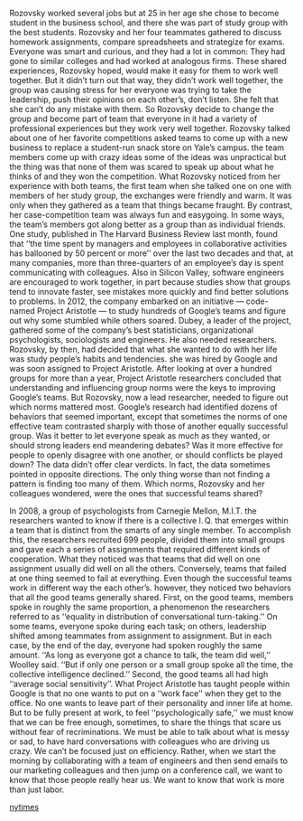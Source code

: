  Rozovsky worked several jobs but at 25 in her age she chose to become student in the business school, and there she was part of study group with the best students. Rozovsky and her four teammates gathered to discuss homework assignments, compare spreadsheets and strategize for exams. Everyone was smart and curious, and they had a lot in common: They had gone to similar colleges and had worked at analogous firms. These shared experiences, Rozovsky hoped, would make it easy for them to work well together. But it didn’t turn out that way, they didn’t work well together, the group was causing stress for her everyone was trying to take the leadership, push their opinions on each other’s, don’t listen. She felt that she can’t do any mistake with them.
So Rozovsky decide to change the group and become part of team that everyone in it had a variety of professional experiences but they work very well together. 
Rozovsky talked about one of her favorite competitions asked teams to come up with a new business to replace a student-run snack store on Yale’s campus. the team members come up with crazy ideas some of the ideas was unpractical but the thing was that none of them was scared to speak up about what he thinks of and they won the competition.
What Rozovsky noticed from her experience with both teams, the first team when she talked one on one with members of her study group, the exchanges were friendly and warm. It was only when they gathered as a team that things became fraught. By contrast, her case-competition team was always fun and easygoing. In some ways, the team’s members got along better as a group than as individual friends.
One study, published in The Harvard Business Review last month, found that ‘‘the time spent by managers and employees in collaborative activities has ballooned by 50 percent or more’’ over the last two decades and that, at many companies, more than three-quarters of an employee’s day is spent communicating with colleagues.
Also in Silicon Valley, software engineers are encouraged to work together, in part because studies show that groups tend to innovate faster, see mistakes more quickly and find better solutions to problems.
In 2012, the company embarked on an initiative — code-named Project Aristotle — to study hundreds of Google’s teams and figure out why some stumbled while others soared. Dubey, a leader of the project, gathered some of the company’s best statisticians, organizational psychologists, sociologists and engineers. He also needed researchers. Rozovsky, by then, had decided that what she wanted to do with her life was study people’s habits and tendencies. she was hired by Google and was soon assigned to Project Aristotle.
After looking at over a hundred groups for more than a year, Project Aristotle researchers concluded that understanding and influencing group norms were the keys to improving Google’s teams. But Rozovsky, now a lead researcher, needed to figure out which norms mattered most. Google’s research had identified dozens of behaviors that seemed important, except that sometimes the norms of one effective team contrasted sharply with those of another equally successful group. Was it better to let everyone speak as much as they wanted, or should strong leaders end meandering debates? Was it more effective for people to openly disagree with one another, or should conflicts be played down? The data didn’t offer clear verdicts. In fact, the data sometimes pointed in opposite directions. The only thing worse than not finding a pattern is finding too many of them. Which norms, Rozovsky and her colleagues wondered, were the ones that successful teams shared?

In 2008, a group of psychologists from Carnegie Mellon, M.I.T. the researchers wanted to know if there is a collective I. Q. that emerges within a team that is distinct from the smarts of any single member.
 To accomplish this, the researchers recruited 699 people, divided them into small groups and gave each a series of assignments that required different kinds of cooperation. What they noticed was that teams that did well on one assignment usually did well on all the others. Conversely, teams that failed at one thing seemed to fail at everything. Even though the successful teams work in different way the each other’s. however, they noticed two behaviors that all the good teams generally shared. First, on the good teams, members spoke in roughly the same proportion, a phenomenon the researchers referred to as ‘‘equality in distribution of conversational turn-taking.’’ On some teams, everyone spoke during each task; on others, leadership shifted among teammates from assignment to assignment. But in each case, by the end of the day, everyone had spoken roughly the same amount. ‘‘As long as everyone got a chance to talk, the team did well,’’ Woolley said. ‘‘But if only one person or a small group spoke all the time, the collective intelligence declined.’’ Second, the good teams all had high ‘‘average social sensitivity’’.
What Project Aristotle has taught people within Google is that no one wants to put on a ‘‘work face’’ when they get to the office. No one wants to leave part of their personality and inner life at home. But to be fully present at work, to feel ‘‘psychologically safe,’’ we must know that we can be free enough, sometimes, to share the things that scare us without fear of recriminations. We must be able to talk about what is messy or sad, to have hard conversations with colleagues who are driving us crazy. We can’t be focused just on efficiency. Rather, when we start the morning by collaborating with a team of engineers and then send emails to our marketing colleagues and then jump on a conference call, we want to know that those people really hear us. We want to know that work is more than just labor.


[nytimes](https://www.nytimes.com/2016/02/28/magazine/what-google-learned-from-its-quest-to-build-the-perfect-team.html)